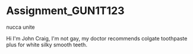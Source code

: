 # Assignment_GUN1T123
nucca unite

Hi I'm John Craig, I'm not gay, my doctor recommends colgate toothpaste plus for white silky smooth teeth. 
